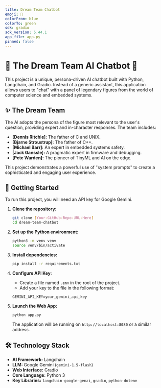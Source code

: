 ```yaml
---
title: Dream Team Chatbot
emoji: 🤖
colorFrom: blue
colorTo: green
sdk: gradio
sdk_version: 5.44.1
app_file: app.py
pinned: false
---
```


# 🤖 The Dream Team AI Chatbot 🤖

This project is a unique, persona-driven AI chatbot built with Python, Langchain, and Gradio. Instead of a generic assistant, this application allows users to "chat" with a panel of legendary figures from the world of computer science and embedded systems.

## ✨ The Dream Team

The AI adopts the persona of the figure most relevant to the user's question, providing expert and in-character responses. The team includes:

*   **[Dennis Ritchie]:** The father of C and UNIX.
*   **[Bjarne Stroustrup]:** The father of C++.
*   **[Michael Barr]:** An expert in embedded systems safety.
*   **[Jack Ganssle]:** A pragmatic expert in firmware and debugging.
*   **[Pete Warden]:** The pioneer of TinyML and AI on the edge.

This project demonstrates a powerful use of "system prompts" to create a sophisticated and engaging user experience.

## 🚀 Getting Started

To run this project, you will need an API key for Google Gemini.

1.  **Clone the repository:**
    ```bash
    git clone [Your-GitHub-Repo-URL-Here]
    cd dream-team-chatbot
    ```

2.  **Set up the Python environment:**
    ```bash
    python3 -m venv venv
    source venv/bin/activate
    ```

3.  **Install dependencies:**
    ```bash
    pip install -r requirements.txt
    ```

4.  **Configure API Key:**
    *   Create a file named `.env` in the root of the project.
    *   Add your key to the file in the following format:
    ```
    GEMINI_API_KEY=your_gemini_api_key
    ```

5.  **Launch the Web App:**
    ```bash
    python app.py
    ```
    The application will be running on `http://localhost:8080` or a similar address.

## 🛠️ Technology Stack

*   **AI Framework:** Langchain
*   **LLM:** Google Gemini (`gemini-1.5-flash`)
*   **Web Interface:** Gradio
*   **Core Language:** Python 3
*   **Key Libraries:** `langchain-google-genai`, `gradio`, `python-dotenv`
